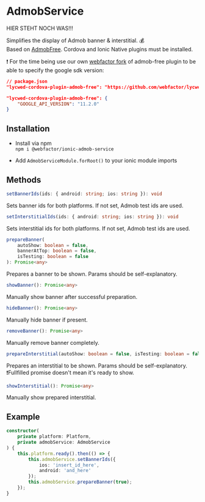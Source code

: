 # AdmobService

HIER STEHT NOCH WAS!!!

Simplifies the display of Admob banner & interstitial. 💰  
Based on [AdmobFree](https://ionicframework.com/docs/native/admob-free/). Cordova and Ionic Native plugins must be installed.

❗️ For the time being use our own [webfactor fork](https://github.com/webfactor/lycwed-cordova-plugin-admob-free.git) of admob-free plugin to be able to specify the google sdk version:
```json
// package.json
"lycwed-cordova-plugin-admob-free": "https://github.com/webfactor/lycwed-cordova-plugin-admob-free.git"

"lycwed-cordova-plugin-admob-free": {
    "GOOGLE_API_VERSION": "11.2.0"
}
```

## Installation

- Install via npm  
`npm i @webfactor/ionic-admob-service`

- Add `AdmobServiceModule.forRoot()` to your ionic module imports

## Methods

```typescript
setBannerIds(ids: { android: string; ios: string }): void
```
Sets banner ids for both platforms. If not set, Admob test ids are used.

```typescript
setInterstitialIds(ids: { android: string; ios: string }): void
```
Sets interstitial ids for both platforms. If not set, Admob test ids are used.

```typescript
prepareBanner(
    autoShow: boolean = false,
    bannerAtTop: boolean = false,
    isTesting: boolean = false
): Promise<any>
```
Prepares a banner to be shown. Params should be self-explanatory.

```typescript
showBanner(): Promise<any> 
```
Manually show banner after successful preparation.

```typescript
hideBanner(): Promise<any>
```
Manually hide banner if present.

```typescript
removeBanner(): Promise<any>
```
Manually remove banner completely.

```typescript
prepareInterstitial(autoShow: boolean = false, isTesting: boolean = false): Promise<any>
```
Prepares an interstitial to be shown. Params should be self-explanatory.  
❗️Fullfilled promise doesn't mean it's ready to show.

```typescript
showInterstitial(): Promise<any>
```
Manually show prepared interstitial.


## Example
```typescript
constructor(
    private platform: Platform,
    private admobService: AdmobService
) {
    this.platform.ready().then(() => {
        this.admobService.setBannerIds({
            ios: 'insert_id_here',
            android: 'and_here'
        });
        this.admobService.prepareBanner(true);
    });
}
``` 